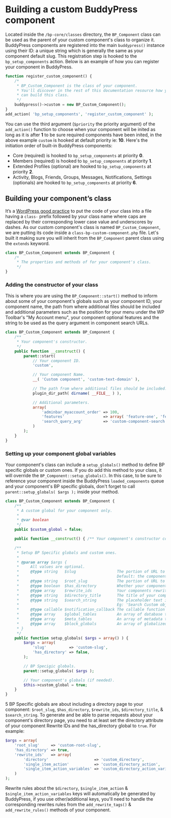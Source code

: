 # Building a custom BuddyPress component

Located inside the `/bp-core/classes` directory, the `BP_Component` class can be used as the parent of your custom component's class to organize it. BuddyPress components are registered into the main `buddypress()` instance using their ID: a unique string which is generally the same as your component default slug. This registration step is hooked to the `bp_setup_components` action. Below is an example of how you can register your component in BuddyPress.

```php
function register_custom_component() {
	/*
	 * BP_Custom_Component is the class of your component.
	 * You'll discover in the rest of this documentation resource how you
	 * can build this class.
	 */ 
	buddypress()->custom = new BP_Custom_Component();
}
add_action( 'bp_setup_components', 'register_custom_component' );
```

You can use the third argument (`$priority` the priority argument) of the `add_action()` function to choose when your component will be inited as long as it is after **1** to be sure required components have been inited, in the above example `custom` is hooked at default priority ie: **10**. Here's the initiation order of built-in BuddyPress components:

- Core (required) is hooked to `bp_setup_components` at priority **0**.
- Members (required) is hooked to `bp_setup_components` at priority **1**.
- Extended Profiles (optional) are hooked to `bp_setup_components` at priority **2**.
- Activity, Blogs, Friends, Groups, Messages, Notifications, Settings (optionals) are hooked to `bp_setup_components` at priority **6**.

## Building your component’s class

It’s a [WordPress good practice](https://developer.wordpress.org/coding-standards/wordpress-coding-standards/php/#naming-conventions) to put the code of your class into a file having a `class-` prefix followed by your class name where caps are replaced by their corresponding lower case value and underscores by dashes. As our custom component's class is named `BP_Custom_Component`, we are putting its code inside a `class-bp-custom-component.php` file. Let's built it making sure you will inherit from the `BP_Component` parent class using the `extends` keyword.

```php
class BP_Custom_Component extends BP_Component {
	/*
	 * The properties and methods of for your component's class.
	 */ 
}
```

### Adding the constructor of your class

This is where you are using the `BP_Component::start()` method to inform about some of your component's globals such as your component ID, your component name, the path from where additional files should be included and additional parameters such as the position for your menu under the WP Toolbar's "My Account menu", your component optional features and the string to be used as the query argument in component search URLs.

```php
class BP_Custom_Component extends BP_Component {
	/**
	 * Your component's constructor.
	 */
	public function __construct() {
		parent::start(
			// Your component ID.
			'custom',

			// Your component Name.
			__( 'Custom component', 'custom-text-domain' ),

			// The path from where additional files should be included.
			plugin_dir_path( dirname( __FILE__ ) ),

			// Additional parameters.
			array(
				'adminbar_myaccount_order' => 100,
				'features'                 => array( 'feature-one', 'feature-two' ),
				'search_query_arg'         => 'custom-component-search',
			)
		);
	}
}
```

### Setting up your component global variables

Your component's class can include a `setup_globals()` method to define BP specific globals or custom ones. If you do add this method to your class, it will override the `BP_Component::setup_globals()`. In this case, to be sure to reference your component inside the BuddyPress `loaded_components` queue and your component's BP specific globals, don't forget to call `parent::setup_globals( $args );` inside your method.

```php
class BP_Custom_Component extends BP_Component {
	/**
	 * A custom global for your component only.
	 * 
	 * @var boolean
	 */
	public $custom_global = false;

	public function __construct() { /** Your component's constructor code. */ }

	/**
	 * Setup BP Specific globals and custom ones.
	 * 
	 * @param array $args {
	 *     All values are optional.
	 *     @type string   $slug                  The portion of URL to use for a member's page about your component.
	 *                                           Default: the component's ID.
	 *     @type string   $root_slug             The portion of URL to use for your component's directory page.
	 *     @type boolean  $has_directory         Whether your component is using a directory page or not.
	 *     @type array    $rewrite_ids           Your components rewrite IDs.
	 *     @type string   $directory_title       The title of your component's directory page.
	 *     @type string   $search_string         The placeholder text in the component directory search box.
	 *                                           Eg: 'Search Custom objects...'.
	 *     @type callable $notification_callback The callable function that formats the component's notifications.
	 *     @type array    $global_tables         An array of database table names.
	 *     @type array    $meta_tables           An array of metadata table names.
	 *     @type array    $block_globals         An array of globalized data for your component's Blocks.
	 * }
	 */
	public function setup_globals( $args = array() ) {
		$args = array(
			'slug'          => 'custom-slug',
			'has_directory' => false,
		);

		// BP Specigic globals.
		parent::setup_globals( $args );

		// Your component's globals (if needed).
		$this->custom_global = true;
	}
}
```

5 BP Specific globals are about including a directory page to your component: `$root_slug`, `$has_directory`, `$rewrite_ids`, `$directory_title`, & `$search_string`. To generate and be able to parse requests about your component's directory page, you need to at least set the directory attribute of your component Rewrite IDs and the has_directory global to `true`. For example:

```php
$args = array(
	'root_slug'     => 'custom-root-slug',
	'has_directory' => true,
	'rewrite_ids'   => array(
		'directory'                    => 'custom_directory',
		'single_item_action'           => 'custom_directory_action',
		'single_item_action_variables' => 'custom_directory_action_variables',
	)
);
```

Rewrite rules about the `$directory`, `$single_item_action` & `$single_item_action_variables` keys will automatically be generated by BuddyPress, if you use other/additional keys, you'll need to handle the corresponding rewrites rules from the `add_rewrite_tags()` & `add_rewrite_rules()` methods of your component.
